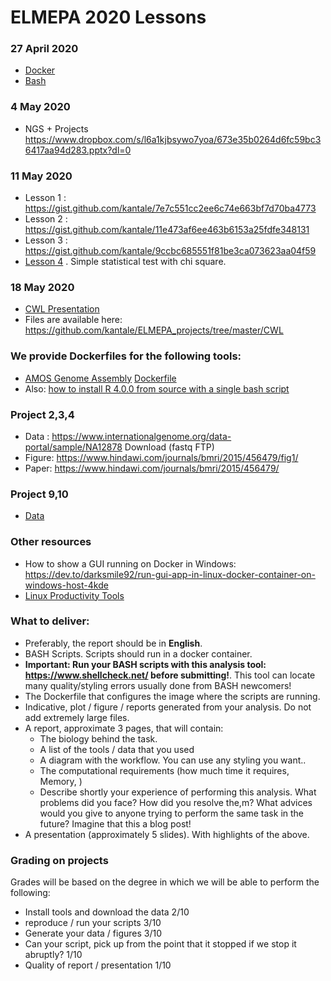 # ELMEPA 2020 Lessons


### 27 April 2020 
* [Docker](docker.md)
* [Bash](bash.md)

### 4 May 2020 
* NGS + Projects https://www.dropbox.com/s/l6a1kjbsywo7yoa/673e35b0264d6fc59bc36417aa94d283.pptx?dl=0 

### 11 May 2020 
* Lesson 1 : https://gist.github.com/kantale/7e7c551cc2ee6c74e663bf7d70ba4773
* Lesson 2 : https://gist.github.com/kantale/11e473af6ee463b6153a25fdfe348131
* Lesson 3 : https://gist.github.com/kantale/9ccbc685551f81be3ca073623aa04f59 
* [Lesson 4](stat_test.ipynb) . Simple statistical test with chi square. 

### 18 May 2020
* [CWL Presentation](https://www.dropbox.com/s/ygydsequvuq887z/44e8879487672a12233120a426b69ec2.pptx?dl=0)
* Files are available here: https://github.com/kantale/ELMEPA_projects/tree/master/CWL 

### We provide Dockerfiles for the following tools:
* [AMOS Genome Assembly](http://amos.sourceforge.net/wiki/index.php/AMOS) [Dockerfile](tools/AMOS/Dockerfile)
* Also: [how to install R 4.0.0 from source with a single bash script](r.sh)

### Project 2,3,4
* Data : https://www.internationalgenome.org/data-portal/sample/NA12878 Download (fastq FTP)
* Figure: https://www.hindawi.com/journals/bmri/2015/456479/fig1/ 
* Paper: https://www.hindawi.com/journals/bmri/2015/456479/ 

### Project 9,10
* [Data](data_1.csv)

### Other resources 
* How to show a GUI running on Docker in Windows: https://dev.to/darksmile92/run-gui-app-in-linux-docker-container-on-windows-host-4kde 
* [Linux Productivity Tools](https://www.usenix.org/sites/default/files/conference/protected-files/lisa19_maheshwari.pdf)

### What to deliver:
* Preferably, the report should be in **English**. 
* BASH Scripts. Scripts should run in a docker container. 
* **Important: Run your BASH scripts with this analysis tool: https://www.shellcheck.net/ before submitting!**. This tool can locate many quality/styling errors usually done from BASH newcomers!  
* The Dockerfile that configures the image where the scripts are running.
* Indicative, plot / figure / reports generated from your analysis. Do not add extremely large files. 
* A report, approximate 3 pages, that will contain:
   * The biology behind the task.
   * A list of the tools / data that you used
   * A diagram with the workflow. You can use any styling you want.. 
   * The computational requirements (how much time it requires, Memory, )
   * Describe shortly your experience of performing this analysis. What problems did you face? How did you resolve the,m? What advices would you give to anyone trying to perform the same task in the future? Imagine that this a blog post!
* A presentation (approximately 5 slides). With highlights of the above.

### Grading on projects
Grades will be based on the degree in which we will be able to perform the following:
* Install tools and download the data 2/10
* reproduce / run your scripts 3/10
* Generate your data / figures 3/10
* Can your script, pick up from the point that it stopped if we stop it abruptly? 1/10
* Quality of report / presentation 1/10



